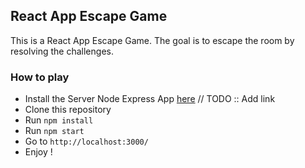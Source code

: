## React App Escape Game

This is a React App Escape Game. The goal is to escape the room by resolving the challenges.

### How to play

- Install the Server Node Express App [here]() // TODO :: Add link
- Clone this repository
- Run `npm install`
- Run `npm start`
- Go to `http://localhost:3000/`
- Enjoy !